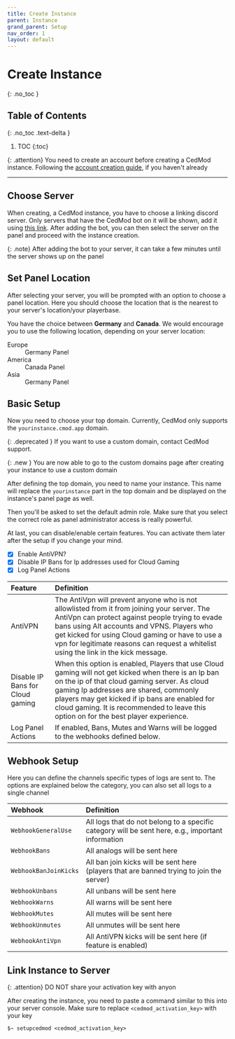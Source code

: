 ```yaml
---
title: Create Instance
parent: Instance
grand_parent: Setup
nav_order: 1
layout: default
---
```


# Create Instance
{: .no_toc }

## Table of Contents
{: .no_toc .text-delta }

1. TOC
{:toc}

{: .attention}
You need to create an account before creating a CedMod instance. Following the [account creation guide](), if you haven't already

---

## Choose Server

When creating, a CedMod instance, you have to choose a linking discord server.
Only servers that have the CedMod bot on it will be shown,
add it
using [this link](https://discord.com/oauth2/authorize?client_id=749684016550248490&permissions=536870912&scope=bot).
After adding the bot, you can then select the server on the panel and proceed with the instance creation.

{: .note}
After adding the bot to your server, it can take a few minutes until the server shows up on the panel

## Set Panel Location

After selecting your server, you will be prompted with an option to choose a panel location.
Here you should choose the location that is the nearest to your server's location/your playerbase.

You have the choice between **Germany** and **Canada**.
We would encourage you to use the following location,
depending on your server location:

<dl>
  <dt>Europe</dt>
  <dd>Germany Panel</dd>
  <dt>America</dt>
  <dd>Canada Panel</dd>
  <dt>Asia</dt>
  <dd>Germany Panel</dd>
</dl>

## Basic Setup

Now you need to choose your top domain. 
Currently, CedMod only supports the `yourinstance.cmod.app` domain.

{: .deprecated }
If you want to use a custom domain, contact CedMod support.

{: .new }
You are now able to go to the custom domains page after creating your instance to use a custom domain

After defining the top domain, you need to name your instance.
This name will replace the `yourinstance` part in the top domain and be displayed on the instance's panel page as well.

Then you'll be asked to set the default admin role.
Make sure that you select the correct role as panel administrator access is really powerful.

At last, you can disable/enable certain features.
You can activate them later after the setup if you change your mind.

- [x] Enable AntiVPN?
- [x] Disable IP Bans for Ip addresses used for Cloud Gaming
- [x] Log Panel Actions

| Feature                          | Definition                                                                                                                                                                                                                                                                                                                                |
|:---------------------------------|:------------------------------------------------------------------------------------------------------------------------------------------------------------------------------------------------------------------------------------------------------------------------------------------------------------------------------------------|
| AntiVPN                          | The AntiVpn will prevent anyone who is not allowlisted from it from joining your server. The AntiVpn can protect against people trying to evade bans using Alt accounts and VPNS. Players who get kicked for using Cloud gaming or have to use a vpn for legitimate reasons can request a whitelist using the link in the kick message.   |
| Disable IP Bans for Cloud gaming | When this option is enabled, Players that use Cloud gaming will not get kicked when there is an Ip ban on the ip of that cloud gaming server. As cloud gaming Ip addresses are shared, commonly players may get kicked if ip bans are enabled for cloud gaming. It is recommended to leave this option on for the best player experience. |
| Log Panel Actions                | If enabled, Bans, Mutes and Warns will be logged to the webhooks defined below.                                                                                                                                                                                                                                                           |

## Webhook Setup

Here you can define the channels specific types of logs are sent to. 
The options are explained below the category, 
you can also set all logs to a single channel

| Webhook               | Definition                                                                                        |
|:----------------------|:--------------------------------------------------------------------------------------------------|
| `WebhookGeneralUse`   | All logs that do not belong to a specific category will be sent here, e.g., important information |
| `WebhookBans`         | All analogs will be sent here                                                                     |
| `WebhookBanJoinKicks` | All ban join kicks will be sent here (players that are banned trying to join the server)          |
| `WebhookUnbans`       | All unbans will be sent here                                                                      |
| `WebhookWarns`        | All warns will be sent here                                                                       |
| `WebhookMutes`        | All mutes will be sent here                                                                       |
| `WebhookUnmutes`      | All unmutes will be sent here                                                                     |
| `WebhookAntiVpn`      | All AntiVPN kicks will be sent here (if feature is enabled)                                       |

## Link Instance to Server

{: .attention}
DO NOT share your activation key with anyon

After creating the instance, you need to paste a command similar to this into your server console.
Make sure to replace `<cedmod_activation_key>` with your key

```console
$~ setupcedmod <cedmod_activation_key>
```